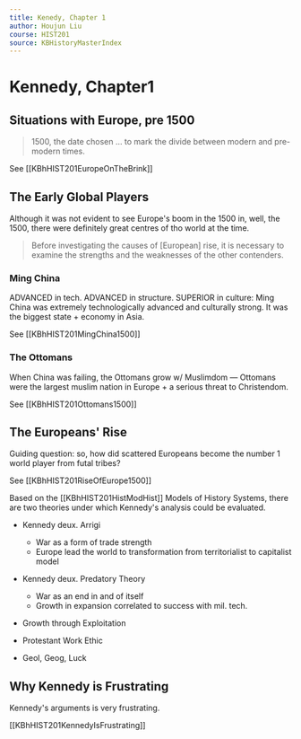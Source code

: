 ```yaml
---
title: Kenedy, Chapter 1
author: Houjun Liu
course: HIST201
source: KBHistoryMasterIndex
---
```


# Kennedy, Chapter1 

## Situations with Europe, pre 1500
> 1500, the date chosen … to mark the divide between modern and pre-modern times.

See [[KBhHIST201EuropeOnTheBrink]]
   
## The Early Global Players
Although it was not evident to see Europe's boom in the 1500 in, well, the 1500, there were definitely great centres of tho world at the time.

> Before investigating the causes of [European] rise, it is necessary to examine the strengths and the weaknesses of the other contenders.

### Ming China

ADVANCED in tech. ADVANCED in structure. SUPERIOR in culture: Ming China was extremely technologically advanced and culturally strong. It was the biggest state + economy in Asia.

See [[KBhHIST201MingChina1500]]

### The Ottomans

 When China was failing, the Ottomans grow w/ Muslimdom — Ottomans were the largest muslim nation in Europe + a serious threat to Christendom.
 
See [[KBhHIST201Ottomans1500]] 

## The Europeans' Rise

Guiding question: so, how did scattered Europeans become the number 1 world player from futal tribes?

See [[KBhHIST201RiseOfEurope1500]]

Based on the [[KBhHIST201HistModHist]] Models of History Systems, there are two theories under which Kennedy's analysis could be evaluated.

* Kennedy deux. Arrigi
    * War as a form of trade strength
    * Europe lead the world to transformation from territorialist to capitalist model
* Kennedy deux. Predatory Theory
    * War as an end in and of itself
    * Growth in expansion correlated to success with mil. tech.
 
* Growth through Exploitation
* Protestant Work Ethic
* Geol, Geog, Luck

## Why Kennedy is Frustrating
Kennedy's arguments is very frustrating.

[[KBhHIST201KennedyIsFrustrating]]
